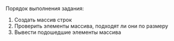 Порядок выполнения задания:
1) Создать массив строк
2) Проверить элементы массива, подходят ли они по размеру
3) Вывести подошедшие элементы массива